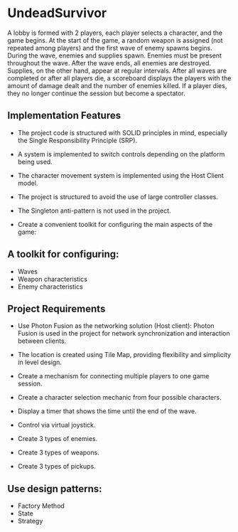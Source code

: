 # UndeadSurvivor

A lobby is formed with 2 players, each player selects a character, and the game begins. At the start of the game, a random weapon is assigned (not repeated among players) and the first wave of enemy spawns begins. During the wave, enemies and supplies spawn. Enemies must be present throughout the wave. After the wave ends, all enemies are destroyed. Supplies, on the other hand, appear at regular intervals. After all waves are completed or after all players die, a scoreboard displays the players with the amount of damage dealt and the number of enemies killed. If a player dies, they no longer continue the session but become a spectator.

## Implementation Features
- The project code is structured with SOLID principles in mind, especially the Single Responsibility Principle (SRP).

- A system is implemented to switch controls depending on the platform being used.

- The character movement system is implemented using the Host Client model.

- The project is structured to avoid the use of large controller classes.

- The Singleton anti-pattern is not used in the project.

- Create a convenient toolkit for configuring the main aspects of the game:

## A toolkit for configuring:

- Waves
- Weapon characteristics
- Enemy characteristics

## Project Requirements

- Use Photon Fusion as the networking solution (Host client): Photon Fusion is used in the project for network synchronization and interaction between clients.

- The location is created using Tile Map, providing flexibility and simplicity in level design.

- Create a mechanism for connecting multiple players to one game session.

- Create a character selection mechanic from four possible characters.

- Display a timer that shows the time until the end of the wave.

- Control via virtual joystick.
- Create 3 types of enemies.

- Create 3 types of weapons.

- Create 3 types of pickups.


## Use design patterns:
- Factory Method
- State
- Strategy
